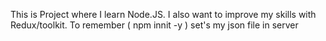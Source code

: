 This is Project where I learn Node.JS. I also want to improve my skills with Redux/toolkit. 
To remember ( npm innit -y ) set's my json file in server
